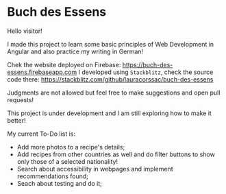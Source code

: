 # Buch des Essens

Hello visitor!

I made this project to learn some basic principles of Web Development in Angular and also practice my writing in German! 

Chek the website deployed on Firebase: https://buch-des-essens.firebaseapp.com
I developed using `Stackblitz`, check the source code there: https://stackblitz.com/github/lauracorssac/buch-des-essens

Judgments are not allowed but feel free to make suggestions and open pull requests!

This project is under development and I am still exploring how to make it better! 

My current To-Do list is:

- Add more photos to a recipe's details;
- Add recipes from other countries as well and do filter buttons to show only those of a selected nationality!
- Search about accessibility in webpages and implement recommendations found;
- Seach about testing and do it;

